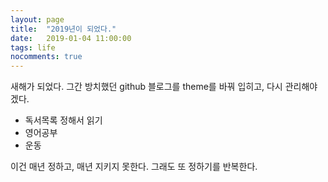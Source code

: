 ```yaml
---
layout: page
title:  "2019년이 되었다."
date:   2019-01-04 11:00:00
tags: life
nocomments: true
---
```


새해가 되었다. 그간 방치했던 github 블로그를 theme를 바꿔 입히고, 다시 관리해야겠다.

* 독서목록 정해서 읽기
* 영어공부
* 운동 

이건 매년 정하고, 매년 지키지 못한다. 그래도 또 정하기를 반복한다. 

